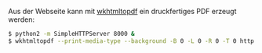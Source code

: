 Aus der Webseite kann mit [wkhtmltopdf](http://wkhtmltopdf.org/) ein druckfertiges PDF erzeugt werden:

```bash
$ python2 -m SimpleHTTPServer 8000 &
$ wkhtmltopdf --print-media-type --background -B 0 -L 0 -R 0 -T 0 http://localhost:8000/workshop1.html ../haskellworkshop-plakat.pdf
```

